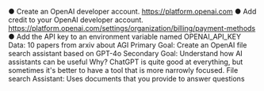 ● Create an OpenAI developer account.
https://platform.openai.com
● Add credit to your OpenAI developer account.
https://platform.openai.com/settings/organization/billing/payment-methods
● Add the API key to an environment variable named
OPENAI_API_KEY
Data: 10 papers from arxiv about AGI
Primary Goal: Create an OpenAI file search assistant
based on GPT-4o
Secondary Goal: Understand how AI assistants can
be useful
Why? ChatGPT is quite good at everything, but
sometimes it's better to have a tool that is more
narrowly focused.
File search Assistant: Uses documents that you provide to
answer questions